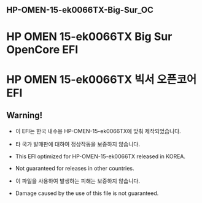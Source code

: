 ## HP-OMEN-15-ek0066TX-Big-Sur_OC
# HP OMEN 15-ek0066TX Big Sur OpenCore EFI
# HP OMEN 15-ek0066TX 빅서 오픈코어 EFI

## Warning!
- 이 EFI는 한국 내수용 HP-OMEN-15-ek0066TX에 맞춰 제작되었습니다. 
- 타 국가 발매판에 대하여 정상작동을 보증하지 않습니다.

- This EFI optimized for HP-OMEN-15-ek0066TX released in KOREA. 
- Not guaranteed for releases in other countries.

- 이 파일을 사용하여 발생하는 피해는 보증하지 않습니다.
- Damage caused by the use of this file is not guaranteed.